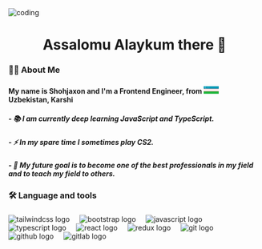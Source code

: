 <img align="top" alt="coding" width="1440" src="https://repository-images.githubusercontent.com/588181932/e36ec678-7984-4cdd-8e4c-a3932772ff8e">
<br>
<h1 align="center">Assalomu Alaykum there 👋</h1>

###

### 👩‍💻 About Me

###

#### My name is Shohjaxon and I'm a Frontend Engineer, from <img height="15" src="https://raw.githubusercontent.com/hampusborgos/country-flags/main/svg/uz.svg" alt="Uzbekistan Flag"/> **Uzbekistan, Karshi**

##### - 📚 I am currently deep learning JavaScript and TypeScript.

##### - ⚡ In my spare time I sometimes play CS2.

##### - 🎯 My future goal is to become one of the best professionals in my field and to teach my field to others.

###

### 🛠 Language and tools

###

<div align="left">
  <img src="https://upload.wikimedia.org/wikipedia/commons/d/d5/Tailwind_CSS_Logo.svg" height="40" alt="tailwindcss logo"  />
  <img width="12" />
  <img src="https://cdn.jsdelivr.net/gh/devicons/devicon/icons/bootstrap/bootstrap-original.svg" height="40" alt="bootstrap logo"  />
  <img width="12" />
  <img src="https://cdn.jsdelivr.net/gh/devicons/devicon/icons/javascript/javascript-original.svg" height="40" alt="javascript logo"  />
  <img width="12" />
  <img src="https://cdn.jsdelivr.net/gh/devicons/devicon/icons/typescript/typescript-original.svg" height="40" alt="typescript logo"  />
  <img width="12" />
  <img src="https://cdn.jsdelivr.net/gh/devicons/devicon/icons/react/react-original.svg" height="40" alt="react logo"  />
  <img width="12" />
  <img src="https://cdn.jsdelivr.net/gh/devicons/devicon/icons/redux/redux-original.svg" height="40" alt="redux logo"  />
  <img width="12" />
  <img src="https://cdn.jsdelivr.net/gh/devicons/devicon/icons/git/git-original.svg" height="40" alt="git logo"  />
  <img width="12" />
  <img src="https://cdn.jsdelivr.net/gh/devicons/devicon/icons/github/github-original.svg" height="40" alt="github logo"  />
  <img width="12" />
  <img src="https://cdn.jsdelivr.net/gh/devicons/devicon/icons/gitlab/gitlab-original.svg" height="40" alt="gitlab logo"  />
</div>
